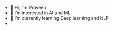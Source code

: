 - 👋 Hi, I’m Praveen
- 👀 I’m interested in AI and ML
- 🌱 I’m currently learning Deep learning and NLP
- 
<!---
pravgcet/pravgcet is a ✨ special ✨ repository because its `README.md` (this file) appears on your GitHub profile.
You can click the Preview link to take a look at your changes.
--->
